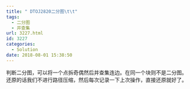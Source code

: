 ```yaml
---
title: " DTOJ2820二分图\t\t"
tags:
  - 二分图
  - 并查集
url: 3227.html
id: 3227
categories:
  - Solution
date: 2018-08-01 15:38:50
---
```


判断二分图，可以将一个点拆奇偶然后并查集连边。在同一个块则不是二分图。 还原的话我们不进行路径压缩，然后每次记录一下上次操作，直接还原就好了。